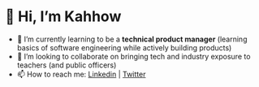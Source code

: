 # 👋 Hi, I’m Kahhow
- 🌱 I’m currently learning to be a **technical product manager** (learning basics of software engineering while actively building products)
- 💞️ I’m looking to collaborate on bringing tech and industry exposure to teachers (and public officers)
- 📫 How to reach me: [Linkedin](https://www.linkedin.com/in/leekahhow/) | [Twitter](https://twitter.com/leekahhow)
<!---
ghostleek/ghostleek is a ✨ special ✨ repository because its `README.md` (this file) appears on your GitHub profile.
You can click the Preview link to take a look at your changes.
--->
